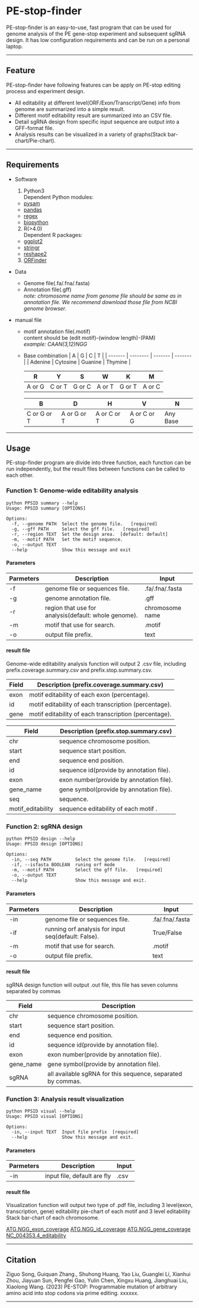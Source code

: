 # **PE-stop-finder**

PE-stop-finder is an easy-to-use, fast program that can be used for genome analysis of the PE gene-stop experiment and subsequent sgRNA design. It has low configuration requirements and can be run on a personal laptop.

* * *

## **Feature**

PE-stop-finder have following features can be apply on PE-stop editing process and experiment design.

- All editability at different level(ORF/Exon/Transcript/Gene) info from genome are summarized into a simple result.
- Different motif editability result are summarized into an CSV file.
- Detail sgRNA design from specific input sequence are output into a GFF-format file.
- Analysis results can be visualized in a variety of graphs(Stack bar-chart/Pie-chart).

* * *

## **Requirements**

- Software 
  1. Python3\
     Dependent Python modules:
  - [pysam](https://pysam.readthedocs.io/en/latest/index.html)
  - [pandas](https://pandas.pydata.org/)
  - [regex](https://pypi.org/project/regex/)
  - [biopython](https://pypi.org/project/biopython/)
  2. R(>4.0)\
     Dependent R packages:
  - [ggplot2](https://github.com/tidyverse/ggplot2)
  - [stringr](https://mirrors.tuna.tsinghua.edu.cn/CRAN/web/packages/stringr/index.html)
  - [reshape2](https://mirrors.tuna.tsinghua.edu.cn/CRAN/web/packages/reshape2/index.html)
  3. [ORFinder](https://www.ncbi.nlm.nih.gov/orffinder/)


- Data

  - Genome file(.fa/.fna/.fasta)
  - Annotation file(.gff)\
    _note: chromosome name from genome file should be same as in annotation file. We recommend download those file from NCBI genome browser._

- manual file
  - motif annotation file(.motif)\
      content should be (edit motif)-(window length)-(PAM)\
    _example: CAAN(3,12)NGG_
  - Base combination
    | A       | G        | C       | T       |
    | ------- | -------- | ------- | ------- |
    | Adenine | Cytosine | Guanine | Thymine |
    
    | R      | Y      | S      | W      | K      | M      |
    | ------ | ------ | ------ | ------ | ------ | ------ |
    | A or G | C or T | G or C | A or T | G or T | A or C |
    
    | B           | D           | H           | V           | N        |
    | ----------- | ----------- | ----------- | ----------- | -------- |
    | C or G or T | A or G or T | A or C or T | A or C or G | Any Base |

* * *

## **Usage**

PE-stop-finder program are divide into three function, each function can be run independently, but the result files between functions can be called to each other.

### **Function 1: Genome-wide editability analysis**

```shell
python PPSID summary --help
Usage: PPSID summary [OPTIONS]

Options:
  -f, --genome PATH  Select the genome file.   [required]
  -g, --gff PATH     Select the gff file.   [required]
  -r, --region TEXT  Set the design area.  [default: default]
  -m, --motif PATH   Set the motif sequence.
  -o, --output TEXT
  --help             Show this message and exit
```

#### **Parameters**

| Parmeters | Description                                          | Input           |
| --------- | ---------------------------------------------------- | --------------- |
| -f        | genome file or sequences file.                       | .fa/.fna/.fasta |
| -g        | genome annotation file.                              | .gff            |
| -r        | region that use for analysis(default: whole genome). | chromosome name |
| -m        | motif that use for search.                           | .motif          |
| -o        | output file prefix.                                  | text            |

#### **result file**

Genome-wide editability analysis function will output 2 .csv file, including prefix.coverage.summary.csv and prefix.stop.summary.csv.

| Field | Description (prefix.coverage.summary.csv)             |
| ----- | ----------------------------------------------------- |
| exon  | motif editability of each exon (percentage).          |
| id    | motif editability of each transcription (percentage). |
| gene  | motif editability of each transcription (percentage). |

| Field             | Description (prefix.stop.summary.csv)    |
| ----------------- | ---------------------------------------- |
| chr               | sequence chromosome position.            |
| start             | sequence start position.                 |
| end               | sequence end position.                   |
| id                | sequence id(provide by annotation file). |
| exon              | exon number(provide by annotation file). |
| gene_name         | gene symbol(provide by annotation file). |
| seq               | sequence.                                |
| motif_editability | sequence editability of each motif .     |

### **Function 2: sgRNA design**

```shell
python PPSID design --help
Usage: PPSID design [OPTIONS]

Options:
  -in, --seq PATH         Select the genome file.   [required]
  -if, --isfasta BOOLEAN  runing orf mode
  -m, --motif PATH        Select the gff file.   [required]
  -o, --output TEXT
  --help                  Show this message and exit.
```

#### **Parameters**

| Parmeters | Description                                         | Input           |
| --------- | --------------------------------------------------- | --------------- |
| -in       | genome file or sequences file.                      | .fa/.fna/.fasta |
| -if       | running orf analysis for input seq(default: False). | True/False      |
| -m        | motif that use for search.                          | .motif          |
| -o        | output file prefix.                                 | text            |

#### **result file**

sgRNA design function will output .out file, this file has seven columns separated by commas

| Field     | Description                                                 |
| --------- | ----------------------------------------------------------- |
| chr       | sequence chromosome position.                               |
| start     | sequence start position.                                    |
| end       | sequence end position.                                      |
| id        | sequence id(provide by annotation file).                    |
| exon      | exon number(provide by annotation file).                    |
| gene_name | gene symbol(provide by annotation file).                    |
| sgRNA     | all available sgRNA for this sequence, separated by commas. |

### **Function 3: Analysis result visualization**

```shell
python PPSID visual --help
Usage: PPSID visual [OPTIONS]

Options:
  -in, --input TEXT  Input file prefix  [required]
  --help             Show this message and exit.
```

#### **Parameters**

| Parmeters | Description                 | Input |
| --------- | --------------------------- | ----- |
| -in       | input file, default are fly | .csv  |

#### **result file**

Visualization function will output two type of .pdf file, including 3 level(exon, transcription, gene) editability pie-chart of each motif and 3 level editability Stack bar-chart of each chromosome.

[ATG.NGG_exon_coverage](test/ATG.NGG_exon_coverage.pdf)
[ATG.NGG_id_coverage](test/ATG.NGG_id_coverage.pdf)
[ATG.NGG_gene_coverage](test/ATG.NGG_gene_coverage.pdf)
[NC_004353.4_editability](test/NC_004353.4_editability.pdf)

* * *

## Citation

Ziguo Song, Guiquan Zhang., Shuhong Huang, Yao Liu, Guanglei Li, Xianhui Zhou, Jiayuan Sun, Pengfei Gao, Yulin Chen, Xingxu Huang, Jianghuai Liu, Xiaolong Wang. (2023) PE-STOP: Programmable mutation of arbitrary amino acid into stop codons via prime editing. xxxxxx.

* * *
